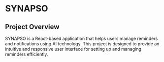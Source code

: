 # SYNAPSO

## Project Overview
SYNAPSO is a React-based application that helps users manage reminders and notifications using AI technology. This project is designed to provide an intuitive and responsive user interface for setting up and managing reminders efficiently.

